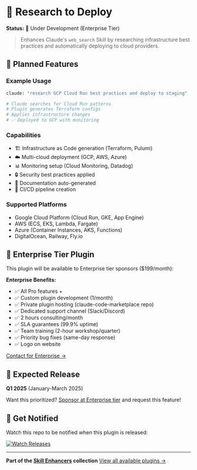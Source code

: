 # 🚀 Research to Deploy

**Status:** 🚧 Under Development (Enterprise Tier)

> Enhances Claude's `web_search` Skill by researching infrastructure best practices and automatically deploying to cloud providers.

## 🎯 Planned Features

### Example Usage
```bash
claude: "research GCP Cloud Run best practices and deploy to staging"

# Claude searches for Cloud Run patterns
# Plugin generates Terraform configs
# Applies infrastructure changes
# ✅ Deployed to GCP with monitoring
```

### Capabilities
- 🏗️ Infrastructure as Code generation (Terraform, Pulumi)
- ☁️ Multi-cloud deployment (GCP, AWS, Azure)
- 📊 Monitoring setup (Cloud Monitoring, Datadog)
- 🔒 Security best practices applied
- 📝 Documentation auto-generated
- 🔄 CI/CD pipeline creation

### Supported Platforms
- Google Cloud Platform (Cloud Run, GKE, App Engine)
- AWS (ECS, EKS, Lambda, Fargate)
- Azure (Container Instances, AKS, Functions)
- DigitalOcean, Railway, Fly.io

## 🏢 Enterprise Tier Plugin

This plugin will be available to Enterprise tier sponsors ($199/month):

**Enterprise Benefits:**
- ✅ All Pro features +
- ✅ Custom plugin development (1/month)
- ✅ Private plugin hosting (claude-code-marketplace repo)
- ✅ Dedicated support channel (Slack/Discord)
- ✅ 2 hours consulting/month
- ✅ SLA guarantees (99.9% uptime)
- ✅ Team training (2-hour workshop/quarter)
- ✅ Priority bug fixes (same-day response)
- ✅ Logo on website

[Contact for Enterprise →](mailto:jeremy@intentsolutions.io)

## 📅 Expected Release

**Q1 2025** (January-March 2025)

Want this prioritized? [Sponsor at Enterprise tier](https://github.com/sponsors/jeremylongshore) and request this feature!

## 🔔 Get Notified

Watch this repo to be notified when this plugin is released:

[![Watch Releases](https://img.shields.io/github/watchers/jeremylongshore/claude-code-plugins?style=social)](https://github.com/jeremylongshore/claude-code-plugins/subscription)

---

**Part of the [Skill Enhancers](../) collection**
[View all available plugins →](https://claudecodeplugins.io/skill-enhancers)
